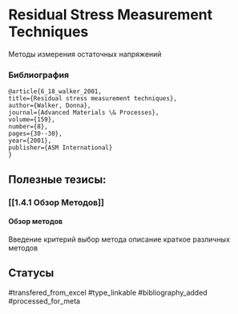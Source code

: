 # Residual Stress Measurement Techniques

Методы измерения остаточных напряжений

### Библиография
```
@article{6_18_walker_2001,
title={Residual stress measurement techniques},
author={Walker, Donna},
journal={Advanced Materials \& Processes},
volume={159},
number={8},
pages={30--30},
year={2001},
publisher={ASM International}
}
```

## Полезные тезисы:
### [[1.4.1 Обзор Методов]]
#### Обзор методов
Введение
критерий выбор метода
описание краткое различных методов

## Статусы
#transfered_from_excel 
#type_linkable 
#bibliography_added
#processed_for_meta
